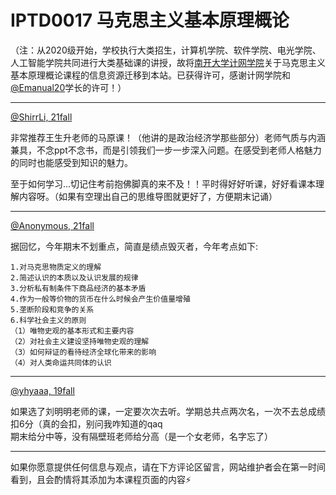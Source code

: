 
# IPTD0017 马克思主义基本原理概论

（注：从2020级开始，学校执行大类招生，计算机学院、软件学院、电光学院、人工智能学院共同进行大类基础课的讲授，故将[南开大学计网学院](https://nkucs.icu)关于马克思主义基本原理概论课程的信息资源迁移到本站。已获得许可，感谢计网学院和[@Emanual20](https://github.com/Emanual20)学长的许可！）

------

[@ShirrLi, 21fall](https://github.com/ShirrLi)

非常推荐王生升老师的马原课！（他讲的是政治经济学那些部分）老师气质与内涵兼具，不念ppt不念书，而是引领我们一步一步深入问题。在感受到老师人格魅力的同时也能感受到知识的魅力。

至于如何学习...切记住考前抱佛脚真的来不及！！平时得好好听课，好好看课本理解内容呀。（如果有空理出自己的思维导图就更好了，方便期末记诵）

---

[@Anonymous, 21fall]()

据回忆，今年期末不划重点，简直是绩点毁灭者，今年考点如下:

```
1.对马克思物质定义的理解
2.简述认识的本质以及认识发展的规律
3.分析私有制条件下商品经济的基本矛盾
4.作为一般等价物的货币在什么时候会产生价值量增殖
5.垄断阶段和竞争的关系
6.科学社会主义的原则
（1）唯物史观的基本形式和主要内容
（2）对社会主义建设坚持唯物史观的理解
（3）如何辩证的看待经济全球化带来的影响
（4）对人类命运共同体的认识
```

---

[@yhyaaa, 19fall](https://github.com/yhy-2000)

如果选了刘明明老师的课，一定要次次去听。学期总共点两次名，一次不去总成绩扣6分（真的会扣，别问我咋知道的qaq\
期末给分中等，没有隔壁班老师给分高（是一个女老师，名字忘了）

------

如果你愿意提供任何信息与观点，请在下方评论区留言，网站维护者会在第一时间看到，且会酌情将其添加为本课程页面的内容⚡️
